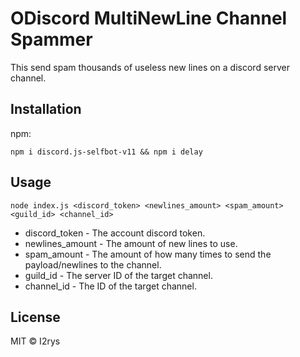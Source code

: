 
# ODiscord MultiNewLine Channel Spammer
This send spam thousands of useless new lines on a discord server channel.

## Installation
npm:

    npm i discord.js-selfbot-v11 && npm i delay

## Usage

    node index.js <discord_token> <newlines_amount> <spam_amount> <guild_id> <channel_id>

 - discord_token - The account discord token.
 - newlines_amount - The amount of new lines to use.
 - spam_amount - The amount of how many times to send the payload/newlines to the channel.
 - guild_id - The server ID of the target channel.
 - channel_id - The ID of the target channel.

## License
MIT © I2rys
